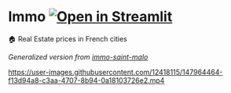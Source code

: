 # Immo [![Open in Streamlit](https://static.streamlit.io/badges/streamlit_badge_black_white.svg)](https://share.streamlit.io/slevin48/immo) 
🏠 Real Estate prices in French cities

*Generalized version from [immo-saint-malo](https://github.com/slevin48/immo-saint-malo)*

https://user-images.githubusercontent.com/12418115/147964464-f13d94a8-c3aa-4707-8b94-0a18103726e2.mp4
